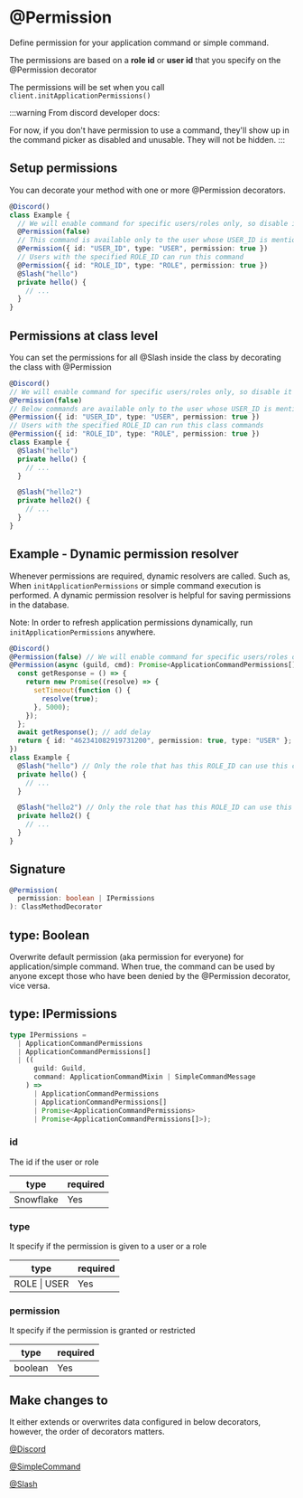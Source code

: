 # @Permission

Define permission for your application command or simple command.

The permissions are based on a **role id** or **user id** that you specify on the @Permission decorator

The permissions will be set when you call `client.initApplicationPermissions()`

:::warning
From discord developer docs:

For now, if you don't have permission to use a command, they'll show up in the command picker as disabled and unusable. They will not be hidden.
:::

## Setup permissions

You can decorate your method with one or more @Permission decorators.

```ts
@Discord()
class Example {
  // We will enable command for specific users/roles only, so disable it for everyone
  @Permission(false)
  // This command is available only to the user whose USER_ID is mentioned
  @Permission({ id: "USER_ID", type: "USER", permission: true })
  // Users with the specified ROLE_ID can run this command
  @Permission({ id: "ROLE_ID", type: "ROLE", permission: true })
  @Slash("hello")
  private hello() {
    // ...
  }
}
```

## Permissions at class level

You can set the permissions for all @Slash inside the class by decorating the class with @Permission

```ts
@Discord()
// We will enable command for specific users/roles only, so disable it for everyone
@Permission(false)
// Below commands are available only to the user whose USER_ID is mentioned
@Permission({ id: "USER_ID", type: "USER", permission: true })
// Users with the specified ROLE_ID can run this class commands
@Permission({ id: "ROLE_ID", type: "ROLE", permission: true })
class Example {
  @Slash("hello")
  private hello() {
    // ...
  }

  @Slash("hello2")
  private hello2() {
    // ...
  }
}
```

## Example - Dynamic permission resolver

Whenever permissions are required, dynamic resolvers are called. Such as, When `initApplicationPermissions` or simple command execution is performed. A dynamic permission resolver is helpful for saving permissions in the database.

Note: In order to refresh application permissions dynamically, run `initApplicationPermissions` anywhere.

```ts
@Discord()
@Permission(false) // We will enable command for specific users/roles only, so disable it for everyone
@Permission(async (guild, cmd): Promise<ApplicationCommandPermissions[]> => {
  const getResponse = () => {
    return new Promise((resolve) => {
      setTimeout(function () {
        resolve(true);
      }, 5000);
    });
  };
  await getResponse(); // add delay
  return { id: "462341082919731200", permission: true, type: "USER" };
})
class Example {
  @Slash("hello") // Only the role that has this ROLE_ID can use this command
  private hello() {
    // ...
  }

  @Slash("hello2") // Only the role that has this ROLE_ID can use this command
  private hello2() {
    // ...
  }
}
```

## Signature

```ts
@Permission(
  permission: boolean | IPermissions
): ClassMethodDecorator
```

## type: Boolean

Overwrite default permission (aka permission for everyone) for application/simple command. When true, the command can be used by anyone except those who have been denied by the @Permission decorator, vice versa.

## type: IPermissions

```ts
type IPermissions =
  | ApplicationCommandPermissions
  | ApplicationCommandPermissions[]
  | ((
      guild: Guild,
      command: ApplicationCommandMixin | SimpleCommandMessage
    ) =>
      | ApplicationCommandPermissions
      | ApplicationCommandPermissions[]
      | Promise<ApplicationCommandPermissions>
      | Promise<ApplicationCommandPermissions[]>);
```

### id

The id if the user or role

| type      | required |
| --------- | -------- |
| Snowflake | Yes      |

### type

It specify if the permission is given to a user or a role

| type         | required |
| ------------ | -------- |
| ROLE \| USER | Yes      |

### permission

It specify if the permission is granted or restricted

| type    | required |
| ------- | -------- |
| boolean | Yes      |

## Make changes to

It either extends or overwrites data configured in below decorators, however, the order of decorators matters.

[@Discord](/docs/decorators/general/discord)

[@SimpleCommand](/docs/decorators/commands/simple-command)

[@Slash](/docs/decorators/commands/slash)
